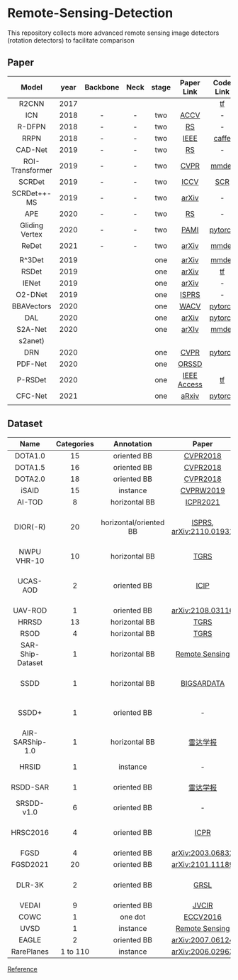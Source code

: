 # Remote-Sensing-Detection
This repository collects more advanced remote sensing image detectors (rotation detectors) to facilitate comparison
## Paper

|      Model       | year | Backbone | Neck | stage |                          Paper Link                          |                             Code Link                          |
| :--------------: | :--: | :------: | :--: | :---: | :----------------------------------------------------------: | :----------------------------------------------------------: |
|      R2CNN       | 2017 |          |      |       |                                                              | [tf](https://github.com/yangxue0827/R2CNN_HEAD_FPN_Tensorflow) |
|       ICN        | 2018 |    -     |  -   |  two  |         [ACCV](https://arxiv.org/pdf/1807.02700.pdf)         |                              -                               |
|      R-DFPN      | 2018 |    -     |  -   |  two  |        [RS](https://www.mdpi.com/2072-4292/10/1/132)         |                              -                               |
|       RRPN       | 2018 |    -     |  -   |  two  |         [IEEE](https://arxiv.org/pdf/1703.01086.pdf)         |       [caffe](https://github.com/mjq11302010044/RRPN)        |
|     CAD-Net      | 2019 |    -     |  -   |  two  |          [RS](https://arxiv.org/pdf/1903.00857.pdf)          |                              -                               |
| ROI- Transformer | 2019 |    -     |  -   |  two  | [CVPR](https://openaccess.thecvf.com/content_CVPR_2019/papers/Ding_Learning_RoI_Transformer_for_Oriented_Object_Detection_in_Aerial_Images_CVPR_2019_paper.pdf) |  [mmdet](https://github.com/dingjiansw101/AerialDetection)   |
|      SCRDet      | 2019 |    -     |  -   |  two  | [ICCV](https://openaccess.thecvf.com/content_ICCV_2019/papers/Yang_SCRDet_Towards_More_Robust_Detection_for_Small_Cluttered_and_Rotated_ICCV_2019_paper.pdf) |         [SCR](https://github.com/DetectionTeamUCAS)          |
|   SCRDet++-MS    | 2019 |    -     |  -   |  two  |        [arXiv](https://arxiv.org/pdf/2004.13316.pdf)         |                              -                               |
|       APE        | 2020 |    -     |  -   |  two  |          [RS](https://arxiv.org/pdf/1906.09447.pdf)          |                              -                               |
|  Gliding Vertex  | 2020 |    -     |  -   |  two  |         [PAMI](https://arxiv.org/pdf/1911.09358.pdf)         |    [pytorch](https://github.com/MingtaoFu/gliding_vertex)    |
|      ReDet       | 2021 |    -     |  -   |  two  |        [arXiv](https://arxiv.org/pdf/2103.07733.pdf)         |           [mmdet](https://github.com/csuhan/ReDet)           |
|                  |      |          |      |       |                                                              |                                                              |
|      R^3Det      | 2019 |          |      |  one  |        [arXiv](https://arxiv.org/pdf/1908.05612.pdf)         | [mmdet](https://github.com/SJTU-Thinklab-Det/r3det-on-mmdetection) |
|      RSDet       | 2019 |          |      |  one  |        [arXiv](https://arxiv.org/pdf/1911.08299.pdf)         |      [tf](https://github.com/Mrqianduoduo/RSDet-8P-4R)       |
|      IENet       | 2019 |          |      |  one  |        [arXiv](https://arxiv.org/pdf/1912.00969.pdf)         |                              -                               |
|     O2-DNet      | 2019 |          |      |  one  |        [ISPRS](https://arxiv.org/pdf/1912.10694.pdf)         |                              -                               |
|    BBAVectors    | 2020 |          |      |  one  | [WACV](https://openaccess.thecvf.com/content/WACV2021/papers/Yi_Oriented_Object_Detection_in_Aerial_Images_With_Box_Boundary-Aware_Vectors_WACV_2021_paper.pdf) | [pytorch](https://github.com/yijingru/BBAVectors-Oriented-Object-Detection) |
|       DAL        | 2020 |          |      |  one  |        [arXiv](https://arxiv.org/pdf/2012.04150.pdf)         |           [pytorch](https://github.com/ming71/DAL)           |
|     S2A-Net      | 2020 |          |      |  one  |        [arXIv](https://arxiv.org/pdf/2008.09397.pdf)         |          [mmdet](https://github.com/csuhan/)
s2anet)           |
|       DRN        | 2020 |          |      |  one  | [CVPR](http://openaccess.thecvf.com/content_CVPR_2020/papers/Pan_Dynamic_Refinement_Network_for_Oriented_and_Densely_Packed_Object_Detection_CVPR_2020_paper.pdf) |      [pytorch](https://github.com/Anymake/DRN_CVPR2020)      |
|     PDF-Net      | 2020 |          |      |  one  |        [ORSSD](https://arxiv.org/pdf/2010.00793.pdf)         |                                                              |
|     P-RSDet      | 2020 |          |      |  one  |     [IEEE Access](https://arxiv.org/pdf/2001.02988.pdf)      |      [tf](https://github.com/Mrqianduoduo/RSDet-8P-4R)       |
|     CFC-Net      | 2021 |          |      |  one  |        [aRxiv](https://arxiv.org/pdf/2101.06849.pdf)         |         [pytorch](https://github.com/ming71/CFC-Net)         |
|                  |      |          |      |       |                                                              |                                                              


## Dataset
|       Name       | Categories |       Annotation       |                                                                                                               Paper                                                                                                               |                                                                                           Download                                                                                           |  Remark  |
|:----------------:|:----------:|:----------------------:|:---------------------------------------------------------------------------------------------------------------------------------------------------------------------------------------------------------------------------------:|:--------------------------------------------------------------------------------------------------------------------------------------------------------------------------------------------:|:--------:|
|     DOTA1.0      |     15     |      oriented BB       |                                                            [CVPR2018](http://openaccess.thecvf.com/content_cvpr_2018/html/Xia_DOTA_A_Large-Scale_CVPR_2018_paper.html)                                                            |                                                                   [Link](https://captain-whu.github.io/DOTA/dataset.html)                                                                    |
|     DOTA1.5      |     16     |      oriented BB       |                                                            [CVPR2018](http://openaccess.thecvf.com/content_cvpr_2018/html/Xia_DOTA_A_Large-Scale_CVPR_2018_paper.html)                                                            |                                                                   [Link](https://captain-whu.github.io/DOTA/dataset.html)                                                                    |
|     DOTA2.0      |     18     |      oriented BB       |                                                            [CVPR2018](http://openaccess.thecvf.com/content_cvpr_2018/html/Xia_DOTA_A_Large-Scale_CVPR_2018_paper.html)                                                            |                                                                   [Link](https://captain-whu.github.io/DOTA/dataset.html)                                                                    |
|      iSAID       |     15     |        instance        |                             [CVPRW2019](http://openaccess.thecvf.com/content_CVPRW_2019/html/DOAI/Zamir_iSAID_A_Large-scale_Dataset_for_Instance_Segmentation_in_Aerial_Images_CVPRW_2019_paper.html)                             |                                                                   [Link](https://captain-whu.github.io/iSAID/dataset.html)                                                                   |
|      AI-TOD      |     8      |     horizontal BB      |                                                                                          [ICPR2021](https://github.com/jwwangchn/AI-TOD)                                                                                          |                                                                         [Link](https://github.com/jwwangchn/AI-TOD)                                                                          |
|     DIOR(-R)     |     20     | horizontal/oriented BB |                                                [ISPRS](https://www.sciencedirect.com/science/article/pii/S0924271619302825), [arXiv:2110.01931](https://arxiv.org/abs/2110.01931)                                                 |                      [Baidu Drive](https://pan.baidu.com/s/1iLKT0JQoKXEJTGNxt5lSMg), [Google Drive](https://drive.google.com/open?id=1UdlgHk49iu6WpcJ5467iT-UqNPpx__CC)                      |
|   NWPU VHR-10    |     10     |     horizontal BB      |                                                                                       [TGRS](https://ieeexplore.ieee.org/document/7560644)                                                                                        |                                                            [Link](http://jiong.tea.ac.cn/people/JunweiHan/NWPUVHR10dataset.html)                                                             |
|     UCAS-AOD     |     2      |      oriented BB       |                                                                                  [ICIP](https://ieeexplore.ieee.org/abstract/document/7351502/)                                                                                   |                                        [Link](https://hyper.ai/datasets/5419), [Baidu Drive (r2mr)](https://pan.baidu.com/s/1m6PIWFUCJVVf7XPblgA69Q)                                         |
|     UAV-ROD      |     1      |      oriented BB       |                                                                                       [arXiv:2108.03116](https://arxiv.org/abs/2108.03116)                                                                                        |                                                                        [Link](https://github.com/fengkaibit/UAV-ROD)                                                                         |   Car    |
|      HRRSD       |     13     |     horizontal BB      |                                                                                       [TGRS](https://ieeexplore.ieee.org/document/8676107)                                                                                        |                                                                [Link](https://github.com/CrazyStoneonRoad/TGRS-HRRSD-Dataset)                                                                |          |
|       RSOD       |     4      |     horizontal BB      |                                                                                   [TGRS](https://ieeexplore.ieee.org/abstract/document/7827088)                                                                                   |                                                                  [Link](https://github.com/RSIA-LIESMARS-WHU/RSOD-Dataset-)                                                                  |
| SAR-Ship-Dataset |     1      |     horizontal BB      |                                                                                     [Remote Sensing](https://www.mdpi.com/2072-4292/11/7/765)                                                                                     |                                                                   [Link](https://github.com/CAESAR-Radi/SAR-Ship-Dataset)                                                                    | SAR Ship |
|       SSDD       |     1      |     horizontal BB      |                                                                                    [BIGSARDATA](https://ieeexplore.ieee.org/document/8124934)                                                                                     |                                                            [Baidu Drive (fyh0)](https://pan.baidu.com/s/1bkg0jd0H9tV8w25gRO1c6A)                                                             | SAR Ship |
|      SSDD+       |     1      |      oriented BB       |                                                                                                                 -                                                                                                                 |                                                            [Baidu Drive (oh6x)](https://pan.baidu.com/s/1mWlZ4r6_4k8GHer52BwbzQ)                                                             | SAR Ship |
| AIR-SARShip-1.0  |     1      |     horizontal BB      |                                                                             [雷达学报](http://radars.ie.ac.cn/article/doi/10.12000/JR19097?viewType=HTML)                                                                             |                                                             [Link](http://radars.ie.ac.cn/web/data/getData?dataType=SARDataset)                                                              | SAR Ship |
|      HRSID       |     1      |       instance         |                                                                                                                 -                                                                                                                 |                                                                        [Link](https://github.com/chaozhong2010/HRSID)                                                                        | SAR Ship |
|     RSDD-SAR     |     1      |      oriented BB       |                                                                                     [雷达学报](https://radars.ac.cn/article/doi/10.12000/JR22007)                                                                                     |                                                                     [Link](https://github.com/makabakasu/RSDD-SAR-OPEN)                                                                      | SAR Ship |
|    SRSDD-v1.0    |     6      |      oriented BB       |                                                                                                                 -                                                                                                                 |                                                                      [Link](https://github.com/HeuristicLU/SRSDD-V1.0)                                                                       | SAR Ship |
|     HRSC2016     |     4      |      oriented BB       |                                                                                         [ICPR](http://159.226.21.68/handle/173211/14545)                                                                                          |                                                            [Baidu Drive (rfg6)](https://pan.baidu.com/s/1sMIEF8OKzIMcr6_XAOQTng)                                                             |   Ship   |
|       FGSD       |     4      |      oriented BB       |                                                                                       [arXiv:2003.06832](https://arxiv.org/abs/2003.06832)                                                                                        |                                                                                              -                                                                                               |   Ship   |
|     FGSD2021     |     20     |      oriented BB       |                                                                                       [arXiv:2101.11189](https://arxiv.org/abs/2101.11189)                                                                                        |                                                                                              -                                                                                               |   Ship   |
|      DLR-3K      |     2      |      oriented BB       |                                                                                  [GRSL](https://ieeexplore.ieee.org/abstract/document/7122912/)                                                                                   |                                                            [Baidu Drive (bh71)](https://pan.baidu.com/s/1nVYluQ97jftT1zwV8HqUGA)                                                             | Vehicle  |
|      VEDAI       |     9      |      oriented BB       |                                                                           [JVCIR](https://www.sciencedirect.com/science/article/pii/S1047320315002187)                                                                            |                                                                          [Link](https://downloads.greyc.fr/vedai/)                                                                           | Vehicle  |
|       COWC       |     1      |        one dot         |                                                                            [ECCV2016](https://link.springer.com/chapter/10.1007/978-3-319-46487-9_48)                                                                             |                                                                            [Link](https://gdo152.llnl.gov/cowc/)                                                                             | Vehicle  |
|       UVSD       |     1      |        instance        |                                                                                    [Remote Sensing](https://www.mdpi.com/2072-4292/12/11/1760)                                                                                    |                                                                           [Link](https://github.com/liuchunsense/)                                                                           | Vehicle  |
|      EAGLE       |     2      |      oriented BB       |                                                                                       [arXiv:2007.06124](https://arxiv.org/abs/2007.06124)                                                                                        |                                                                                           [Link]()                                                                                           | Vehicle  |
|    RarePlanes    |  1 to 110  |        instance        |                                                                                       [arXiv:2006.02963](https://arxiv.org/abs/2006.02963)                                                                                        |                                                                       [Link](https://www.cosmiqworks.org/RarePlanes/)                                                                        |  Plane   |

[Reference](https://github.com/SJTU-Thinklab-Det/DOTA-DOAI)



